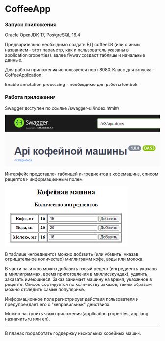 # CoffeeApp

<h3>Запуск приложения</h3>

Oracle OpenJDK 17, PostgreSQL 16.4

Предварительно необходимо создать БД coffeeDB (или с иным названием - этот параметр, как и пользователь указаны в application.properties), далее flyway создаст таблицы и начальные данные.

Для работы приложения используется порт 8080. Класс для запуска - CoffeeApplication.

Enable annotation processing - необходимо для работы lombok.

<h3>Работа приложения</h3>

Swagger доступен по ссылке /swagger-ui/index.html#/

![img.png](images/img.png)

Интерфейс представлен таблицей ингредиентов в кофемашине, списом рецептов и информационным полем.

![img_1.png](images/img_1.png)

В таблице ингредиентов можно добавить (или убавить, указав отрицательное количество) миллиграмм кофе, воды или молока.

В части напитков можно добавить новый рецепт (ингредиенты указаны в миллиграммах, время приготовления в миллисекундах), удалить, заказать имеющиеся. Заказ занимает машину на время, указанное в рецепте. Список сортируется по количеству заказов, таким образом можно отследить самые популярные.

Информационное поле регистрирует действия пользователя и предупреждает его о "неправильных" действиях.

Можно настроить язык приложения (application.properties, app.lang назначить ru или en).

---
В планах проработать поддержку нескольких кофейных машин.
